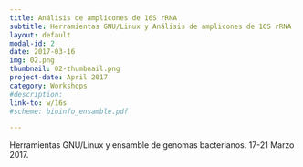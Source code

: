 ```yaml
---
title: Análisis de amplicones de 16S rRNA
subtitle: Herramientas GNU/Linux y Análisis de amplicones de 16S rRNA
layout: default
modal-id: 2
date: 2017-03-16
img: 02.png
thumbnail: 02-thumbnail.png
project-date: April 2017
category: Workshops
#description:
link-to: w/16s
#scheme: bioinfo_ensamble.pdf

---
```


Herramientas GNU/Linux y ensamble de genomas bacterianos. 17-21 Marzo 2017.
